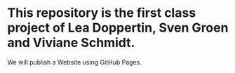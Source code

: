 # This repository is the first class project of Lea Doppertin, Sven Groen and Viviane Schmidt.
We will publish a Website using GitHub Pages.
